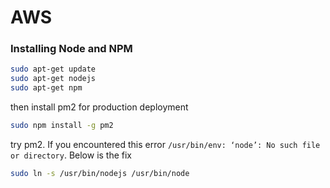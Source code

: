 # AWS

### Installing Node and NPM
```bash
sudo apt-get update
sudo apt-get nodejs
sudo apt-get npm
```

then install pm2 for production deployment
```bash
sudo npm install -g pm2
```
try pm2. If you encountered this error `/usr/bin/env: ‘node’: No such file or directory`. Below is the fix
```bash
sudo ln -s /usr/bin/nodejs /usr/bin/node
```
